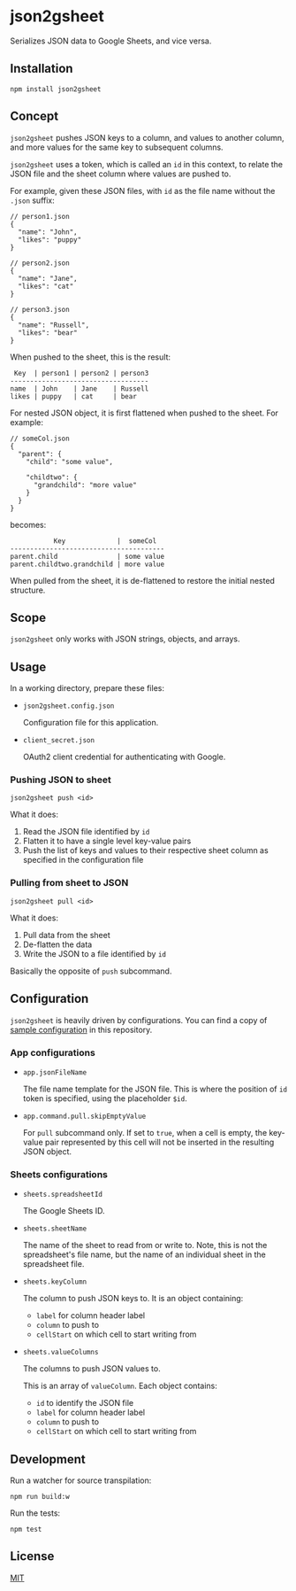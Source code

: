 # json2gsheet

Serializes JSON data to Google Sheets, and vice versa.

## Installation

```
npm install json2gsheet
```

## Concept

`json2gsheet` pushes JSON keys to a column, and values to another column, and more values for the same key to subsequent columns.

`json2gsheet` uses a token, which is called an `id` in this context, to relate the JSON file and the sheet column where values are pushed to.

For example, given these JSON files, with `id` as the file name without the `.json` suffix:

```
// person1.json
{
  "name": "John",
  "likes": "puppy"
}

// person2.json
{
  "name": "Jane",
  "likes": "cat"
}

// person3.json
{
  "name": "Russell",
  "likes": "bear"
}
```

When pushed to the sheet, this is the result:

```
 Key  | person1 | person2 | person3
-----------------------------------
name  | John    | Jane    | Russell
likes | puppy   | cat     | bear
```

For nested JSON object, it is first flattened when pushed to the sheet. For example:

```
// someCol.json
{
  "parent": {
    "child": "some value",

    "childtwo": {
      "grandchild": "more value"
    }
  }
}
```

becomes:

```
           Key             |  someCol
---------------------------------------
parent.child               | some value
parent.childtwo.grandchild | more value
```

When pulled from the sheet, it is de-flattened to restore the initial nested structure.

## Scope

`json2gsheet` only works with JSON strings, objects, and arrays.

## Usage

In a working directory, prepare these files:

  - `json2gsheet.config.json`

    Configuration file for this application.

  - `client_secret.json`

    OAuth2 client credential for authenticating with Google.

### Pushing JSON to sheet

```
json2gsheet push <id>
```

What it does:

  1. Read the JSON file identified by `id`
  1. Flatten it to have a single level key-value pairs
  1. Push the list of keys and values to their respective sheet column as specified in the configuration file

### Pulling from sheet to JSON

```
json2gsheet pull <id>
```

What it does:

  1. Pull data from the sheet
  1. De-flatten the data
  1. Write the JSON to a file identified by `id`

Basically the opposite of `push` subcommand.

## Configuration

`json2gsheet` is heavily driven by configurations. You can find a copy of [sample configuration](json2gsheet.config.json) in this repository.

### App configurations

  - `app.jsonFileName`

    The file name template for the JSON file. This is where the position of `id` token is specified, using the placeholder `$id`.

  - `app.command.pull.skipEmptyValue`

    For `pull` subcommand only. If set to `true`, when a cell is empty, the key-value pair represented by this cell will not be inserted in the resulting JSON object.

### Sheets configurations

  - `sheets.spreadsheetId`

    The Google Sheets ID.

  - `sheets.sheetName`

    The name of the sheet to read from or write to. Note, this is not the spreadsheet's file name, but the name of an individual sheet in the spreadsheet file.

 - `sheets.keyColumn`

    The column to push JSON keys to. It is an object containing:

      - `label` for column header label
      - `column` to push to
      - `cellStart` on which cell to start writing from

 - `sheets.valueColumns`

    The columns to push JSON values to.

    This is an array of `valueColumn`. Each object contains:

      - `id` to identify the JSON file
      - `label` for column header label
      - `column` to push to
      - `cellStart` on which cell to start writing from

## Development

Run a watcher for source transpilation:

```
npm run build:w
```

Run the tests:

```
npm test
```

## License

[MIT](LICENSE)
